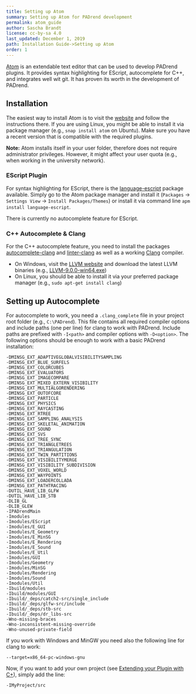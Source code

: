```yaml
---
title: Setting up Atom
summary: Setting up Atom for PADrend development
permalink: atom_guide
author: Sascha Brandt
license: cc-by-sa 4.0
last_updated: December 1, 2019
path: Installation Guide->Setting up Atom
order: 1
---
```


[Atom](https://atom.io/) is an extendable text editor that can be used to develop PADrend plugins.
It provides syntax highlighting for EScript, autocomplete for C++, and integrates well wit git. It has proven its worth in the development of PADrend.

## Installation
The easiest way to install Atom is to visit the [website](https://atom.io/) and follow the instructions there.
If you are using Linux, you might be able to install it via package manager (e.g., `snap install atom` on Ubuntu). Make sure you have a recent version that is compatible with the required plugins.

**Note:** Atom installs itself in your user folder, therefore does not require administrator privileges. However, it might affect your user quota (e.g., when working in the university network).

### EScript Plugin
For syntax highlighting for EScript, there is the [language-escript](https://atom.io/packages/language-escript) package available.
Simply go to the Atom package manager and install it (`Packages` -> `Settings View` -> `Install Packages/Themes`) or install it via command line `apm install language-escript`.

There is currently no autocomplete feature for EScript.

### C++ Autocomplete & Clang
For the C++ autocomplete feature, you need to install the packages [autocomplete-clang](https://atom.io/packages/autocomplete-clang) and [linter-clang](https://atom.io/packages/linter-clang) as well as a working [Clang](https://clang.llvm.org/) compiler.

* On Windows, visit the [LLVM website](http://releases.llvm.org/download.html) and download the latest LLVM binaries (e.g., [LLVM-9.0.0-win64.exe](http://releases.llvm.org/9.0.0/LLVM-9.0.0-win64.exe))
* On Linux, you should be able to install it via your preferred package manager (e.g., `sudo apt-get install clang`)

## Setting up Autocomplete
For autocomplete to work, you need a `.clang_complete` file in your project root folder (e.g., `C:\PADrend`).
This file contains all required compiler options and include paths (one per line) for clang to work with PADrend.
Include paths are prefixed with `-I<path>` and compiler options with `-D<option>`.
The following options should be enough to work with a basic PADrend installation:
```
-DMINSG_EXT_ADAPTIVEGLOBALVISIBILITYSAMPLING
-DMINSG_EXT_BLUE_SURFELS
-DMINSG_EXT_COLORCUBES
-DMINSG_EXT_EVALUATORS
-DMINSG_EXT_IMAGECOMPARE
-DMINSG_EXT_MIXED_EXTERN_VISIBILITY
-DMINSG_EXT_MULTIALGORENDERING
-DMINSG_EXT_OUTOFCORE
-DMINSG_EXT_PARTICLE
-DMINSG_EXT_PHYSICS
-DMINSG_EXT_RAYCASTING
-DMINSG_EXT_RTREE
-DMINSG_EXT_SAMPLING_ANALYSIS
-DMINSG_EXT_SKELETAL_ANIMATION
-DMINSG_EXT_SOUND
-DMINSG_EXT_SVS
-DMINSG_EXT_TREE_SYNC
-DMINSG_EXT_TRIANGLETREES
-DMINSG_EXT_TRIANGULATION
-DMINSG_EXT_TWIN_PARTITIONS
-DMINSG_EXT_VISIBILITYMERGE
-DMINSG_EXT_VISIBILITY_SUBDIVISION
-DMINSG_EXT_VOXEL_WORLD
-DMINSG_EXT_WAYPOINTS
-DMINSG_EXT_LOADERCOLLADA
-DMINSG_EXT_PATHTRACING
-DUTIL_HAVE_LIB_GLFW
-DUTIL_HAVE_LIB_STB
-DLIB_GL
-DLIB_GLEW
-IPADrendMain
-Imodules
-Imodules/EScript
-Imodules/E_GUI
-Imodules/E_Geometry
-Imodules/E_MinSG
-Imodules/E_Rendering
-Imodules/E_Sound
-Imodules/E_Util
-Imodules/GUI
-Imodules/Geometry
-Imodules/MinSG
-Imodules/Rendering
-Imodules/Sound
-Imodules/Util
-Ibuild/modules
-Ibuild/modules/GUI
-Ibuild/_deps/catch2-src/single_include
-Ibuild/_deps/glfw-src/include
-Ibuild/_deps/stb-src
-Ibuild/_deps/dr_libs-src
-Wno-missing-braces
-Wno-inconsistent-missing-override
-Wno-unused-private-field
```

If you work with Windows and MinGW you need also the following line for clang to work:
```
--target=x86_64-pc-windows-gnu
```

Now, if you want to add your own project (see [Extending your Plugin with C+](extending_your_plugin_with_c++)), simply add the line:
```
-IMyProject/src
```